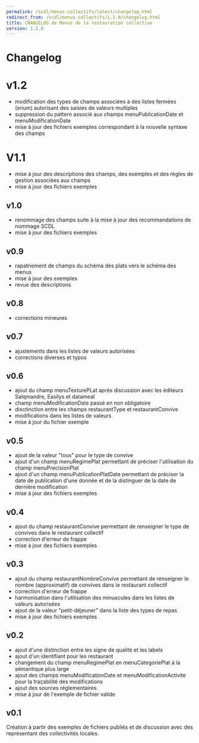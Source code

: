 ```yaml
---
permalink: /scdl/menus-collectifs/latest/changelog.html
redirect_from: /scdl/menus-collectifs/1.2.0/changelog.html
title: CHANGELOG de Menus de la restauration collective
version: 1.2.0
---
```


# Changelog

# v1.2 

* modification des types de champs associées à des listes fermées (enum) autorisant des saisies de valeurs multiples
* suppression du pattern associé aux champs menuPublicationDate et menuModificationDate
* mise à jour des fichiers exemples correspondant à la nouvelle syntaxe des champs
 
# V1.1

* mise à jour des descriptions des champs, des exemples et des règles de gestion associées aux champs
* mise à jour des fichiers exemples

## v1.0

* renommage des champs suite à la mise à jour des recommandations de nommage SCDL
* mise à jour des fichiers exemples


## v0.9

* rapatriement de champs du schéma des plats vers le schéma des menus
* mise à jour des exemples
* revue des descriptions

## v0.8

* corrections mineures

## v0.7 

* ajustements dans les listes de valeurs autorisées
* corrections diverses et typos

## v0.6

* ajout du champ menuTexturePLat après discussion avec les éditeurs Salqmandre, Easilys et datameal
* champ menuModificationDate passé en non obligatoire
* disctinction entre les champs restaurantType et restaurantConvive
* modifications dans les listes de valeurs
* mise à jour du fichier exemple

## v0.5

* ajout de la valeur "tous" pour le type de convive
* ajout d'un champ menuRegimePlat permettant de préciser l'utilisation du champ menuPrecisionPlat
* ajout d'un champ menuPublicationPlatDate permettant de préciser la date de publication d'une donnée et de la distinguer de la date de dernière modification
* mise à jour des fichiers exemples

## v0.4

* ajout du champ restaurantConvive permettant de renseigner le type de convives dans le restaurant collectif
* correction d'erreur de frappe
* mise à jour des fichiers exemples

## v0.3

* ajout du champ restaurantNombreConvive permettant de renseigner le nombre (approximatif) de convives dans le restaurant collectif
* correction d'erreur de frappe
* harmonisation dans l'utilisation des minuscules dans les listes de valeurs autorisées
* ajout de la valeur "petit-déjeuner" dans la liste des types de repas
* mise à jour des fichiers exemples

## v0.2

* ajout d'une distinction entre les signe de qualité et les labels
* ajout d'un identifiant pour les restaurant
* changement du champ menuRegimePlat en menuCategoriePlat à la sémantique plus large
* ajout des champs menuModificationDate et menuModificationActivite pour la traçabilité des modifications
* ajout des sources réglementaires
* mise à jour de l'exemple de fichier valide

## v0.1

Création à partir des exemples de fichiers publiés et de discussion avec des représentant des collectivités locales.